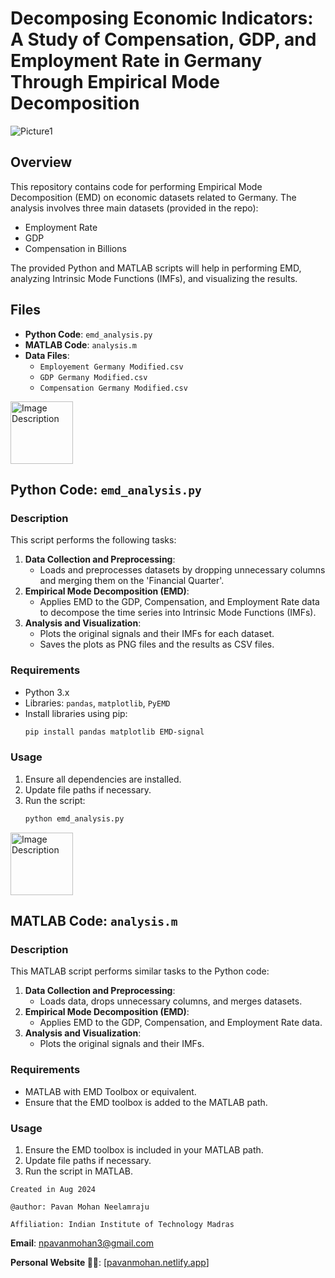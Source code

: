 # Decomposing Economic Indicators: A Study of Compensation, GDP, and Employment Rate in Germany Through Empirical Mode Decomposition

![Picture1](https://github.com/user-attachments/assets/7fc42212-6903-41ac-996b-895e09653c2a)

## Overview

This repository contains code for performing Empirical Mode Decomposition (EMD) on economic datasets related to Germany. The analysis involves three main datasets (provided in the repo):
- Employment Rate
- GDP
- Compensation in Billions

The provided Python and MATLAB scripts will help in performing EMD, analyzing Intrinsic Mode Functions (IMFs), and visualizing the results.

## Files

- **Python Code**: `emd_analysis.py`
- **MATLAB Code**: `analysis.m`
- **Data Files**:
  - `Employement Germany Modified.csv`
  - `GDP Germany Modified.csv`
  - `Compensation Germany Modified.csv`

<img src="https://github.com/user-attachments/assets/d0bbce8c-7812-4a52-9f70-2cc44e779d00" alt="Image Description" width="100" />

## Python Code: `emd_analysis.py`

### Description
This script performs the following tasks:
1. **Data Collection and Preprocessing**: 
   - Loads and preprocesses datasets by dropping unnecessary columns and merging them on the 'Financial Quarter'.
2. **Empirical Mode Decomposition (EMD)**: 
   - Applies EMD to the GDP, Compensation, and Employment Rate data to decompose the time series into Intrinsic Mode Functions (IMFs).
3. **Analysis and Visualization**:
   - Plots the original signals and their IMFs for each dataset. 
   - Saves the plots as PNG files and the results as CSV files.

### Requirements
- Python 3.x
- Libraries: `pandas`, `matplotlib`, `PyEMD`
- Install libraries using pip:
  ```sh
  pip install pandas matplotlib EMD-signal
  ```

### Usage
1. Ensure all dependencies are installed.
2. Update file paths if necessary.
3. Run the script:
   ```sh
   python emd_analysis.py
   ```
<img src="https://github.com/user-attachments/assets/17f51656-0151-4819-b111-879b180c8d94" alt="Image Description" width="100" />

## MATLAB Code: `analysis.m`

### Description
This MATLAB script performs similar tasks to the Python code:
1. **Data Collection and Preprocessing**:
   - Loads data, drops unnecessary columns, and merges datasets.
2. **Empirical Mode Decomposition (EMD)**:
   - Applies EMD to the GDP, Compensation, and Employment Rate data.
3. **Analysis and Visualization**:
   - Plots the original signals and their IMFs.

### Requirements
- MATLAB with EMD Toolbox or equivalent.
- Ensure that the EMD toolbox is added to the MATLAB path.

### Usage
1. Ensure the EMD toolbox is included in your MATLAB path.
2. Update file paths if necessary.
3. Run the script in MATLAB.

`Created in Aug 2024`

`@author: Pavan Mohan Neelamraju`

`Affiliation: Indian Institute of Technology Madras`

**Email**: npavanmohan3@gmail.com

**Personal Website 🔴🔵**: [[pavanmohan.netlify.app](https://pavanmohan.netlify.app/)]
